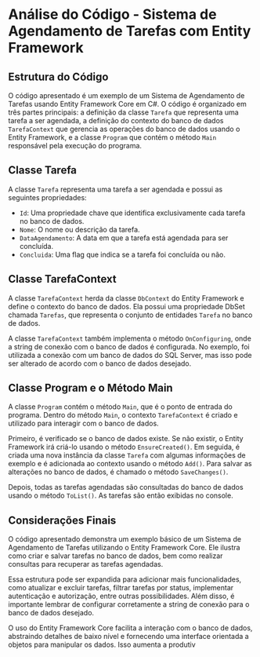 # **Análise do Código - Sistema de Agendamento de Tarefas com Entity Framework**

## **Estrutura do Código**

O código apresentado é um exemplo de um Sistema de Agendamento de Tarefas usando Entity Framework Core em C#. O código é organizado em três partes principais: a definição da classe `Tarefa` que representa uma tarefa a ser agendada, a definição do contexto do banco de dados `TarefaContext` que gerencia as operações do banco de dados usando o Entity Framework, e a classe `Program` que contém o método `Main` responsável pela execução do programa.

## **Classe Tarefa**

A classe `Tarefa` representa uma tarefa a ser agendada e possui as seguintes propriedades:

- `Id`: Uma propriedade chave que identifica exclusivamente cada tarefa no banco de dados.
- `Nome`: O nome ou descrição da tarefa.
- `DataAgendamento`: A data em que a tarefa está agendada para ser concluída.
- `Concluida`: Uma flag que indica se a tarefa foi concluída ou não.

## **Classe TarefaContext**

A classe `TarefaContext` herda da classe `DbContext` do Entity Framework e define o contexto do banco de dados. Ela possui uma propriedade DbSet chamada `Tarefas`, que representa o conjunto de entidades `Tarefa` no banco de dados.

A classe `TarefaContext` também implementa o método `OnConfiguring`, onde a string de conexão com o banco de dados é configurada. No exemplo, foi utilizada a conexão com um banco de dados do SQL Server, mas isso pode ser alterado de acordo com o banco de dados desejado.

## **Classe Program e o Método Main**

A classe `Program` contém o método `Main`, que é o ponto de entrada do programa. Dentro do método `Main`, o contexto `TarefaContext` é criado e utilizado para interagir com o banco de dados.

Primeiro, é verificado se o banco de dados existe. Se não existir, o Entity Framework irá criá-lo usando o método `EnsureCreated()`. Em seguida, é criada uma nova instância da classe `Tarefa` com algumas informações de exemplo e é adicionada ao contexto usando o método `Add()`. Para salvar as alterações no banco de dados, é chamado o método `SaveChanges()`.

Depois, todas as tarefas agendadas são consultadas do banco de dados usando o método `ToList()`. As tarefas são então exibidas no console.

## **Considerações Finais**

O código apresentado demonstra um exemplo básico de um Sistema de Agendamento de Tarefas utilizando o Entity Framework Core. Ele ilustra como criar e salvar tarefas no banco de dados, bem como realizar consultas para recuperar as tarefas agendadas.

Essa estrutura pode ser expandida para adicionar mais funcionalidades, como atualizar e excluir tarefas, filtrar tarefas por status, implementar autenticação e autorização, entre outras possibilidades. Além disso, é importante lembrar de configurar corretamente a string de conexão para o banco de dados desejado.

O uso do Entity Framework Core facilita a interação com o banco de dados, abstraindo detalhes de baixo nível e fornecendo uma interface orientada a objetos para manipular os dados. Isso aumenta a produtiv
